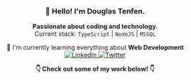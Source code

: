 <h3 align="center">🖖 Hello! I'm Douglas Tenfen.</h3>

<p align="center">
  <strong>Passionate about coding and technology.</strong><br>
  Current stack: 
  <code>TypeScript</code> | 
  <code>NodeJS</code> | 
  <code>MSSQL</code>
</p>

<p align="center">
  🌱 I'm currently learning everything about <strong>Web Development</strong><br>
<a href="https://linkedin.com/in/your-linkedin-username" target="_blank">
  <img src="https://img.shields.io/badge/-LinkedIn-0077B5?style=flat&logo=LinkedIn&logoColor=white" alt="LinkedIn">
</a>
<a href="https://twitter.com/your_twitter_handle" target="_blank">
  <img src="https://img.shields.io/badge/-Twitter-1DA1F2?style=flat&logo=Twitter&logoColor=white" alt="Twitter">
</a>
</p>

<p align="center">
  <strong>👇 Check out some of my work below! 👇</strong><br>
</p>
